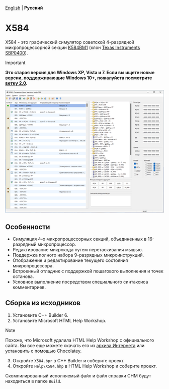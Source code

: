 [English](README.md) | **Русский**

# X584

X584 - это графический симулятор советской 4-разрядной микропроцессорной секции [К584ВМ1](https://ru.wikipedia.org/wiki/%D0%9C%D0%B8%D0%BA%D1%80%D0%BE%D0%BF%D1%80%D0%BE%D1%86%D0%B5%D1%81%D1%81%D0%BE%D1%80%D0%BD%D0%B0%D1%8F_%D1%81%D0%B5%D0%BA%D1%86%D0%B8%D1%8F#%D0%A1%D0%B5%D1%80%D0%B8%D1%8F_584) (клон [Texas Instruments SBP0400](https://en.wikipedia.org/wiki/Texas_Instruments_SBP0400)).

> [!IMPORTANT]
> **Это старая версия для Windows XP, Vista и 7. Если вы ищете новые версии, поддерживающие Windows 10+, пожалуйста посмотрите [ветку 2.0](https://github.com/kodemeister/X584/tree/2.0).**

![Screenshot](Screenshot.png?raw=true)

## Особенности

* Симуляция 4-х микропроцессорных секций, объединенных в 16-разрядный микропроцессор.
* Редактирование микрокода путем перетаскивания мышью.
* Поддержка полного набора 9-разрядных микроинструкций.
* Отображение и редактирование текущего состояния микропроцессора.
* Встроенный отладчик с поддержкой пошагового выполнения и точек останова.
* Условное выполнение посредством специального синтаксиса комментариев.

## Сборка из исходников

1. Установите C++ Builder 6.
2. Установите Microsoft HTML Help Workshop.
> [!NOTE]
> Похоже, что Microsoft удалила HTML Help Workshop с официального сайта. Вы все еще можете скачать его из [архива Интернета](https://web.archive.org/web/20200918004813/https://download.microsoft.com/download/0/A/9/0A939EF6-E31C-430F-A3DF-DFAE7960D564/htmlhelp.exe) или установить с помощью Chocolatey.
3. Откройте `X584.bpr` в C++ Builder и соберите проект.
4. Откройте `Help\X584.hhp` в HTML Help Workshop и соберите проект.

Скомпилированный исполняемый файл и файл справки CHM будут находиться в папке `Build`.
